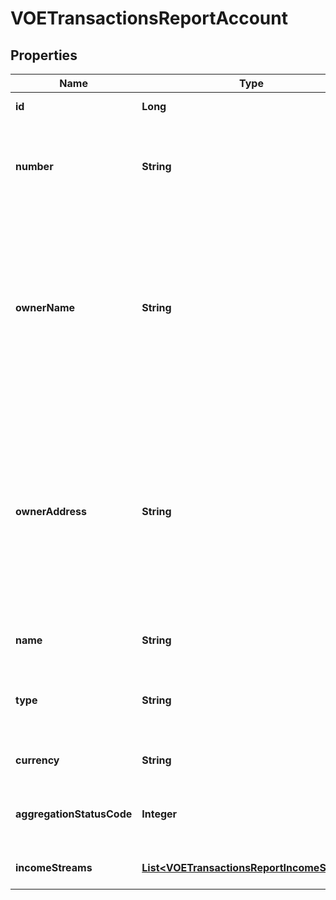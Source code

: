 

# VOETransactionsReportAccount


## Properties

| Name | Type | Description | Notes |
|------------ | ------------- | ------------- | -------------|
|**id** | **Long** | The ID of the account |  [optional] |
|**number** | **String** | The account number from the institution (all digits except the last four are obfuscated) |  [optional] |
|**ownerName** | **String** | The name(s) of the account owner(s). If the owner information is not available, this field will not appear in the report. If the account has multiple owners then all owners will be listed separated by |. |  [optional] |
|**ownerAddress** | **String** | The mailing address of the account owner(s). If the owner information is not available, this field will not appear in the report. If the account has multiple owners then the address of the primary owner will be listed. |  [optional] |
|**name** | **String** | The account name from the institution |  [optional] |
|**type** | **String** | The list of supported account types * &#x60;checking&#x60; * &#x60;savings&#x60; * &#x60;moneyMarket&#x60; |  [optional] |
|**currency** | **String** | A currency code for account |  [optional] |
|**aggregationStatusCode** | **Integer** | The status of the most recent aggregation attempt |  [optional] |
|**incomeStreams** | [**List&lt;VOETransactionsReportIncomeStream&gt;**](VOETransactionsReportIncomeStream.md) | A list of income stream records |  [optional] |



